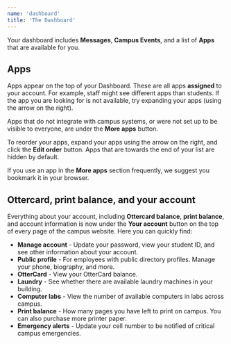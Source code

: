 ```yaml
---
name: 'dashboard'
title: 'The Dashboard'
---
```


Your dashboard includes **Messages**, **Campus Events**, and a list of **Apps** that are available for you.

## Apps

Apps appear on the top of your Dashboard. These are all apps **assigned** to your account. For example, staff might see different apps than students. If the app you are looking for is not available, try expanding your apps (using the arrow on the right).

Apps that do not integrate with campus systems, or were not set up to be visible to everyone, are under the **More apps** button.

To reorder your apps, expand your apps using the arrow on the right, and click the **Edit order** button. Apps that are towards the end of your list are hidden by default.

If you use an app in the **More apps** section frequently, we suggest you bookmark it in your browser.

## Ottercard, print balance, and your account

Everything about your account, including **Ottercard balance**, **print balance**, and account information is now under the **Your account** button on the top of every page of the campus website. Here you can quickly find:

- **Manage account** - Update your password, view your student ID, and see other information about your account.
- **Public profile** - For employees with public directory profiles. Manage your phone, biography, and more.
- **OtterCard** - View your OtterCard balance.
- **Laundry** - See whether there are available laundry machines in your building.
- **Computer labs** - View the number of available computers in labs across campus.
- **Print balance** - How many pages you have left to print on campus. You can also purchase more printer paper.
- **Emergency alerts** - Update your cell number to be notified of critical campus emergencies.
